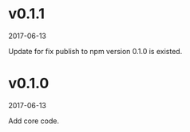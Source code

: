 # v0.1.1
2017-06-13

Update for fix publish to npm version 0.1.0 is existed.

# v0.1.0
2017-06-13

Add core code.
